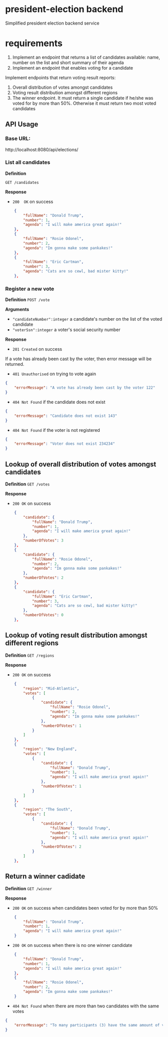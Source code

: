 # president-election backend
Simplified president election backend service 

# requirements
1.	Implement an endpoint that returns a list of candidates available: name, number on the list and short summary of their agenda
2.	Implement an endpoint that enables voting for a candidate

Implement endpoints that return voting result reports: 
1.	Overall distribution of votes amongst candidates
2.	Voting result distribution amongst different regions
3.	The winner endpoint. It must return a single candidate if he/she was voted for by more than 50%. Otherwise it must return two most voted candidates

## API Usage

### Base URL:
http://localhost:8080/api/elections/

### List all candidates

**Definition**

`GET /candidates`

**Response**
- `200  OK` on success

```json
    {
        "fullName": "Donald Trump",
        "number": 1,
        "agenda": "I will make america great again!"
    },
    {
        "fullName": "Rosie Odonel",
        "number": 2,
        "agenda": "Im gonna make some pankakes!"
    },
    {
        "fullName": "Eric Cartman",
        "number": 3,
        "agenda": "Cats are so cewl, bad mister kitty!"
    },
```
### Register a new vote

**Definition**
`POST /vote`

**Arguments**

- `"candidateNumber":integer` a candidate's number on the list of the voted candidate
- `"voterSsn":integer` a voter's social security number 

**Response**
- `201 Created` on success 

If a vote has already been cast by the voter, then error message will be returned. 

- `401 Unauthorised` on trying to vote again

```json
{
    "errorMessage": "A vote has already been cast by the voter 122"
}
```

- `404 Not Found` if the candidate does not exist

```json
{
    "errorMessage": "Candidate does not exist 143"
}
```

- `404 Not Found` if the voter is not registered

```json
{
    "errorMessage": "Voter does not exist 234234"
}
```
## Lookup of overall distribution of votes amongst candidates

**Definition**
`GET /votes`

**Response**

- `200 OK` on success

```json
    {
        "candidate": {
            "fullName": "Donald Trump",
            "number": 1,
            "agenda": "I will make america great again!"
        },
        "numberOfVotes": 3
    },
    {
        "candidate": {
            "fullName": "Rosie Odonel",
            "number": 2,
            "agenda": "Im gonna make some pankakes!"
        },
        "numberOfVotes": 2
    },
    {
        "candidate": {
            "fullName": "Eric Cartman",
            "number": 3,
            "agenda": "Cats are so cewl, bad mister kitty!"
        },
        "numberOfVotes": 0
    },
```

## Lookup of voting result distribution amongst different regions

**Definition**
`GET /regions`

**Response**

- `200 OK` on success

```json
    {
        "region": "Mid-Atlantic",
        "votes": [
            {
                "candidate": {
                    "fullName": "Rosie Odonel",
                    "number": 2,
                    "agenda": "Im gonna make some pankakes!"
                },
                "numberOfVotes": 1
            }
        ]
    },
    {
        "region": "New England",
        "votes": [
            {
                "candidate": {
                    "fullName": "Donald Trump",
                    "number": 1,
                    "agenda": "I will make america great again!"
                },
                "numberOfVotes": 1
            }
        ]
    },
    {
        "region": "The South",
        "votes": [
            {
                "candidate": {
                    "fullName": "Donald Trump",
                    "number": 1,
                    "agenda": "I will make america great again!"
                },
                "numberOfVotes": 2
            }
        ]
    },
```
## Return a winner cadidate

**Definition**
`GET /winner`

**Response**

- `200 OK` on success when candidates been voted for by more than 50%

```json
    {
        "fullName": "Donald Trump",
        "number": 1,
        "agenda": "I will make america great again!"
    }
```
- `200 OK` on success when there is no one winner candidate

```json
    {
        "fullName": "Donald Trump",
        "number": 1,
        "agenda": "I will make america great again!"
    },
    {
        "fullName": "Rosie Odonel",
        "number": 2,
        "agenda": "Im gonna make some pankakes!"
    }
```
- `404 Not Found` when there are more than two candidates with the same votes

```json
{
    "errorMessage": "To many participants (3) have the same amount of votes. No clear winner."
}
``` 
